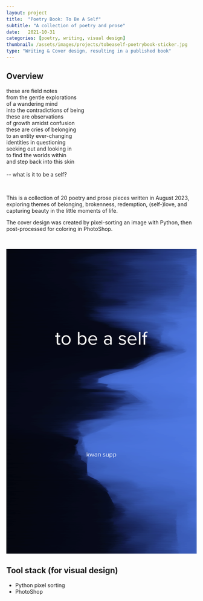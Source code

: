 ```yaml
---
layout: project
title:  "Poetry Book: To Be A Self"
subtitle: "A collection of poetry and prose"
date:   2021-10-31
categories: [poetry, writing, visual design]
thumbnail: /assets/images/projects/tobeaself-poetrybook-sticker.jpg
type: "Writing & Cover design, resulting in a published book"
---
```


## Overview
these are field notes
<br/>
from the gentle explorations 
<br/>
of a wandering mind
<br/>
into the contradictions of being
<br/>
these are observations
<br/>
of growth amidst confusion
<br/>
these are cries of belonging
<br/>
to an entity ever-changing
<br/>
identities in questioning
<br/>
seeking out and looking in
<br/>
to find the worlds within
<br/>
and step back into this skin
<br/>
<br/> 
-- what is it to be a self?

<br/>

This is a collection of 20 poetry and prose pieces written in August 2023, exploring themes of belonging, brokenness, redemption, (self-)love, and capturing beauty in the little moments of life.

The cover design was created by pixel-sorting an image with Python, then post-processed for coloring in PhotoShop.

<br/>
<p align="center">
<img src="/assets/images/projects/tobeaself-poetrybook-full.png" alt="Book cover of To Be a Self" title="book cover" width="600px" />
<br/>
</p>


## Tool stack (for visual design)
 - Python pixel sorting
 - PhotoShop

<br/>

<!-- ## Further Reading
<a href='/assets/docs/KwanSuppaiboonsuk-FinalThesis.pdf' target="_blank">[thesis]</a>
 -->
